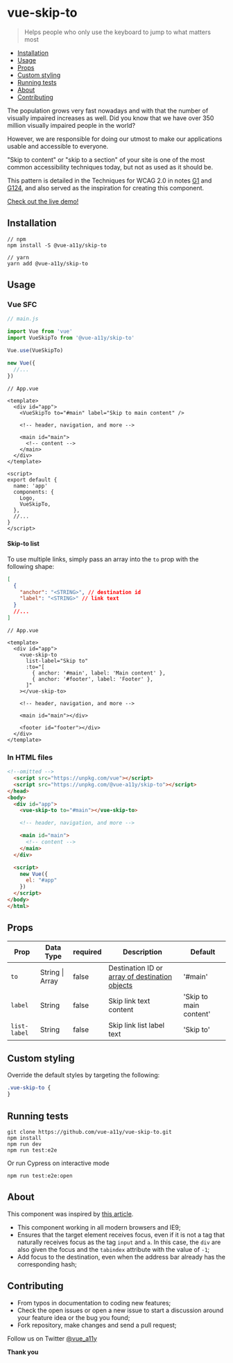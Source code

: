 # vue-skip-to

> Helps people who only use the keyboard to jump to what matters most

- [Installation](##installation)
- [Usage](##usage)
- [Props](##props)
- [Custom styling](##custom-styling)
- [Running tests](##running-tests)
- [About](##about)
- [Contributing](##contributing)

The population grows very fast nowadays and with that the number of visually impaired increases as well. Did you know that we have over 350 million visually impaired people in the world?

However, we are responsible for doing our utmost to make our applications usable and accessible to everyone.

"Skip to content" or "skip to a section" of your site is one of the most common accessibility techniques today, but not as used as it should be.

This pattern is detailed in the Techniques for WCAG 2.0 in notes [G1](https://www.w3.org/TR/WCAG20-TECHS/G1.html) and [G124](https://www.w3.org/TR/WCAG20-TECHS/G124.html), and also served as the inspiration for creating this component.

[Check out the live demo!](https://vue-skip-to.surge.sh)

## Installation

```shell
// npm
npm install -S @vue-a11y/skip-to

// yarn
yarn add @vue-a11y/skip-to
```

## Usage

### Vue SFC

```javascript
// main.js

import Vue from 'vue'
import VueSkipTo from '@vue-a11y/skip-to'

Vue.use(VueSkipTo)

new Vue({
  //...
})
```

```vue
// App.vue

<template>
  <div id="app">
    <VueSkipTo to="#main" label="Skip to main content" />

    <!-- header, navigation, and more -->

    <main id="main">
      <!-- content -->
    </main>
  </div>
</template>

<script>
export default {
  name: 'app'
  components: {
    Logo,
    VueSkipTo,
  },
  //...
}
</script>
```

#### Skip-to list

To use multiple links, simply pass an array into the `to` prop with the following shape:

```json
[
  {
    "anchor": "<STRING>", // destination id
    "label": "<STRING>" // link text
  }
  //...
]
```

```vue
// App.vue

<template>
  <div id="app">
    <vue-skip-to
      list-label="Skip to"
      :to="[
        { anchor: '#main', label: 'Main content' },
        { anchor: '#footer', label: 'Footer' },
      ]"
    ></vue-skip-to>

    <!-- header, navigation, and more -->

    <main id="main"></div>

    <footer id="footer"></div>
  </div>
</template>
```

### In HTML files

```html
<!--omitted -->
  <script src="https://unpkg.com/vue"></script>
  <script src="https://unpkg.com/@vue-a11y/skip-to"></script>
</head>
<body>
  <div id="app">
    <vue-skip-to to="#main"></vue-skip-to>

    <!-- header, navigation, and more -->

    <main id="main">
      <!-- content -->
    </main>
  </div>

  <script>
    new Vue({
      el: "#app"
    })
  </script>
</body>
</html>
```

## Props

| Prop         | Data Type       | required | Description                                                       | Default                |
| ------------ | --------------- | -------- | ----------------------------------------------------------------- | ---------------------- |
| `to`         | String \| Array | false    | Destination ID or [array of destination objects](###skip-to-list) | '#main'                |
| `label`      | String          | false    | Skip link text content                                            | 'Skip to main content' |
| `list-label` | String          | false    | Skip link list label text                                         | 'Skip to'              |

## Custom styling

Override the default styles by targeting the following:

```css
.vue-skip-to {
}
```

## Running tests

```shell
git clone https://github.com/vue-a11y/vue-skip-to.git
npm install
npm run dev
npm run test:e2e
```

Or run Cypress on interactive mode

```shell
npm run test:e2e:open
```

## About

This component was inspired by [this article](http://www.nczonline.net/blog/2013/01/15/fixing-skip-to-content-links/).

- This component working in all modern browsers and IE9;
- Ensures that the target element receives focus, even if it is not a tag that naturally receives focus as the tag `input` and `a`. In this case, the `div` are also given the focus and the `tabindex` attribute with the value of `-1`;
- Add focus to the destination, even when the address bar already has the corresponding hash;

## Contributing

- From typos in documentation to coding new features;
- Check the open issues or open a new issue to start a discussion around your feature idea or the bug you found;
- Fork repository, make changes and send a pull request;

Follow us on Twitter [@vue_a11y](https://twitter.com/vue_a11y)

**Thank you**

